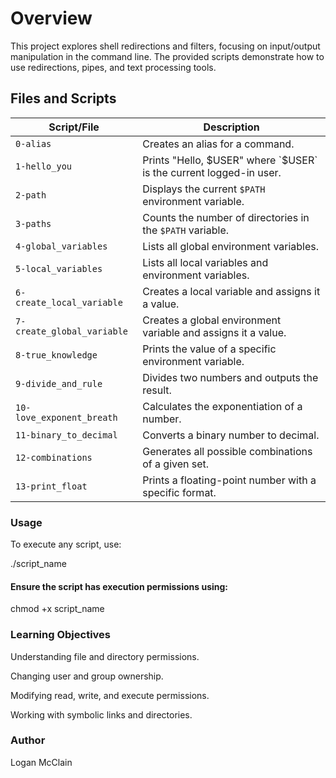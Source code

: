 # Overview
This project explores shell redirections and filters, focusing on input/output manipulation in the command line. The provided scripts demonstrate how to use redirections, pipes, and text processing tools.

## Files and Scripts  

| Script/File                     | Description  |  
|----------------------------------|-------------|  
| `0-alias`                        | Creates an alias for a command.  |  
| `1-hello_you`                    | Prints "Hello, $USER" where `$USER` is the current logged-in user.  |  
| `2-path`                         | Displays the current `$PATH` environment variable.  |  
| `3-paths`                        | Counts the number of directories in the `$PATH` variable.  |  
| `4-global_variables`             | Lists all global environment variables.  |  
| `5-local_variables`              | Lists all local variables and environment variables.  |  
| `6-create_local_variable`        | Creates a local variable and assigns it a value.  |  
| `7-create_global_variable`       | Creates a global environment variable and assigns it a value.  |  
| `8-true_knowledge`               | Prints the value of a specific environment variable.  |  
| `9-divide_and_rule`              | Divides two numbers and outputs the result.  |  
| `10-love_exponent_breath`        | Calculates the exponentiation of a number.  |  
| `11-binary_to_decimal`           | Converts a binary number to decimal.  |  
| `12-combinations`                | Generates all possible combinations of a given set.  |  
| `13-print_float`                 | Prints a floating-point number with a specific format.  | 



### Usage

To execute any script, use:

./script_name

#### Ensure the script has execution permissions using:

chmod +x script_name

### Learning Objectives

Understanding file and directory permissions.

Changing user and group ownership.

Modifying read, write, and execute permissions.

Working with symbolic links and directories.

### Author

Logan McClain

